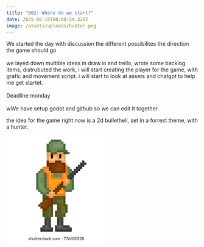 ```yaml
---
title: "002: Where do we start?"
date: 2025-08-15T08:08:54.320Z
image: /assets/uploads/hunter.png
---
```

W﻿e started the day with discussion the different possibilites the direction the game should go\
\
w﻿e layed down multible ideas in draw.io and trello, wrote some backlog items, distrubuted the work, i will start creating the player for the game, with grafic and movement script. i will start to look at assets and chatgpt to help me get startet. \
\
Deadline monday\
\
wWe have setup godot and github so we can edit it together.

t﻿he idea for the game right now is a 2d bullethell, set in a forrest theme, with a hunter. 

![](/assets/uploads/hunter.png)
